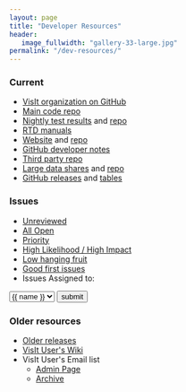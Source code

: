 ```yaml
---
layout: page
title: "Developer Resources"
header:
   image_fullwidth: "gallery-33-large.jpg"
permalink: "/dev-resources/"
---
```


### Current

* [VisIt organization on GitHub](https://github.com/visit-dav)
* [Main code repo](https://github.com/visit-dav/visit)
* [Nightly test results](https://visit-dav.github.io/dashboard/) and [repo](https://github.com/visit-dav/dashboard)
* [RTD manuals](https://visit-sphinx-github-user-manual.readthedocs.io/en/develop/)
* [Website](https://visit-dav.github.io/visit-website/) and [repo](https://github.com/visit-dav/visit-website)
* [GitHub developer notes](https://visit-sphinx-github-user-manual.readthedocs.io/en/develop/dev_manual/GitHub.html)
* [Third party repo](https://github.com/visit-dav/visit-deps)
* [Large data shares](https://visit-dav.github.io/largedata/) and [repo](https://github.com/visit-dav/largedata)
* [GitHub releases](https://github.com/visit-dav/visit/releases) and [tables]({{site.baseurl}}/releases-as-tables/)

### Issues

* [Unreviewed](https://github.com/visit-dav/visit/issues?utf8=✓&q=is%3Aissue+is%3Aopen+-label%3Areviewed)
* [All Open](https://github.com/visit-dav/visit/issues)
* [Priority](https://github.com/visit-dav/visit/issues?q=is%3Aissue+is%3Aopen+label%3Apriority+sort%3Acreated-desc)
* [High Likelihood / High Impact](https://github.com/visit-dav/visit/issues?q=is%3Aopen+label%3A%22likelihood+high%22+label%3A%22impact+high%22)
* [Low hanging fruit](https://github.com/visit-dav/visit/issues?q=is%3Aissue+is%3Aopen+label%3A%22low-hanging+fruit%22+)
* [Good first issues](https://github.com/visit-dav/visit/issues?q=is%3Aissue+is%3Aopen+label%3A%22good+first+issue%22)
* Issues Assigned to:
<form id="myForm" action="https://github.com/visit-dav/visit/issues" method="GET">
<select name="assignee">

{% comment %} Build string of space separated first name/github handle pairs {% endcomment %}
{% assign pairs = "" %}
{% for person in site.data.developers.active %}
  {% assign pname = person | first %}
  {% assign pobj = site.data.developers.active[pname] %}
  {% assign ghhandle =  pobj.github | remove_first: "https://github.com/" %}
  {% assign name =  pobj.name | split: ' ' | first %}
  {% assign pair = name | append: "/" | append: ghhandle %}
  {% assign pairs = pairs | append: " " | append: pair %} 
{% endfor %}

{% comment %} Turn space separated string into array and sort by first name {% endcomment %}
{% assign pairs = pairs | split: ' ' | sort %}

{% comment %} Output form options for each first name, github handle pair {% endcomment %}
{% comment %} Use special - form of liquid to avoid introducing embedding everything in <p></p> {% endcomment %}
{%- for pair in pairs -%}
  {%- assign name = pair | split: '/' | first -%}
  {%- assign ghandle = pair | split: '/' | last -%}
  {%- capture optline -%}
  <option value="{{ ghandle }}" ID="{{ ghandle }}">{{ name }}</option>
  {%- endcapture -%}
  {{- optline -}}
{%- endfor -%}
</select>
    <input type="submit" value="submit" />
</form>

### Older resources

* [Older releases](https://wci.llnl.gov/simulation/computer-codes/visit/executables)
* [VisIt User's Wiki]({{site.baseurl}}/visit-users-wiki/)
* VisIt User's Email list
  * [Admin Page](https://elist.ornl.gov/mailman/admindb/visit-users)
  * [Archive](https://elist.ornl.gov/mailman/private/visit-users)

